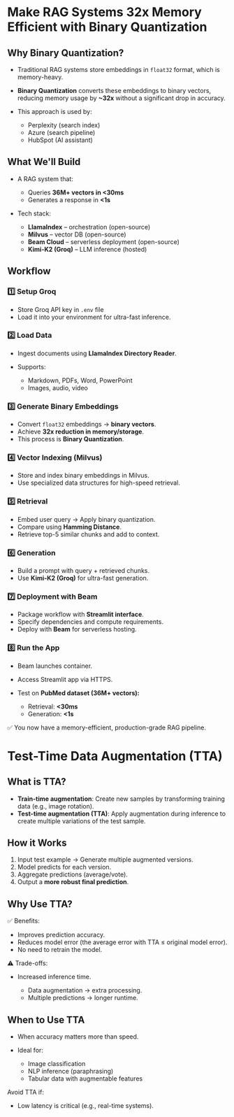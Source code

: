 
# Make RAG Systems 32x Memory Efficient with Binary Quantization

## Why Binary Quantization?

* Traditional RAG systems store embeddings in `float32` format, which is memory-heavy.
* **Binary Quantization** converts these embeddings to binary vectors, reducing memory usage by **\~32x** without a significant drop in accuracy.
* This approach is used by:

  * Perplexity (search index)
  * Azure (search pipeline)
  * HubSpot (AI assistant)

## What We'll Build

* A RAG system that:

  * Queries **36M+ vectors in <30ms**
  * Generates a response in **<1s**
* Tech stack:

  * **LlamaIndex** – orchestration (open-source)
  * **Milvus** – vector DB (open-source)
  * **Beam Cloud** – serverless deployment (open-source)
  * **Kimi-K2 (Groq)** – LLM inference (hosted)



## Workflow

### 1️⃣ Setup Groq

* Store Groq API key in `.env` file
* Load it into your environment for ultra-fast inference.

### 2️⃣ Load Data

* Ingest documents using **LlamaIndex Directory Reader**.
* Supports:

  * Markdown, PDFs, Word, PowerPoint
  * Images, audio, video

### 3️⃣ Generate Binary Embeddings

* Convert `float32` embeddings → **binary vectors**.
* Achieve **32x reduction in memory/storage**.
* This process is **Binary Quantization**.

### 4️⃣ Vector Indexing (Milvus)

* Store and index binary embeddings in Milvus.
* Use specialized data structures for high-speed retrieval.

### 5️⃣ Retrieval

* Embed user query → Apply binary quantization.
* Compare using **Hamming Distance**.
* Retrieve top-5 similar chunks and add to context.

### 6️⃣ Generation

* Build a prompt with query + retrieved chunks.
* Use **Kimi-K2 (Groq)** for ultra-fast generation.

### 7️⃣ Deployment with Beam

* Package workflow with **Streamlit interface**.
* Specify dependencies and compute requirements.
* Deploy with **Beam** for serverless hosting.

### 8️⃣ Run the App

* Beam launches container.
* Access Streamlit app via HTTPS.
* Test on **PubMed dataset (36M+ vectors):**

  * Retrieval: **<30ms**
  * Generation: **<1s**

✅ You now have a memory-efficient, production-grade RAG pipeline.


# Test-Time Data Augmentation (TTA)

## What is TTA?

* **Train-time augmentation**: Create new samples by transforming training data (e.g., image rotation).
* **Test-time augmentation (TTA)**: Apply augmentation during inference to create multiple variations of the test sample.



## How it Works

1. Input test example → Generate multiple augmented versions.
2. Model predicts for each version.
3. Aggregate predictions (average/vote).
4. Output a **more robust final prediction**.



## Why Use TTA?

✅ Benefits:

* Improves prediction accuracy.
* Reduces model error (the average error with TTA ≤ original model error).
* No need to retrain the model.

⚠️ Trade-offs:

* Increased inference time.

  * Data augmentation → extra processing.
  * Multiple predictions → longer runtime.



## When to Use TTA

* When accuracy matters more than speed.
* Ideal for:

  * Image classification
  * NLP inference (paraphrasing)
  * Tabular data with augmentable features

Avoid TTA if:

* Low latency is critical (e.g., real-time systems).
